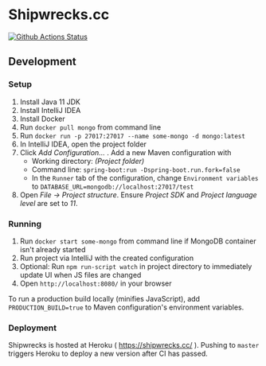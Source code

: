 Shipwrecks.cc
=============
[![Github Actions Status](https://github.com/lauriharpf/shipwrecks/workflows/Java%20CI/badge.svg)](https://github.com/lauriharpf/shipwrecks/actions?query=workflow%3A%22Java+CI%22)

## Development

### Setup

1. Install Java 11 JDK
1. Install IntelliJ IDEA
1. Install Docker
1. Run `docker pull mongo` from command line
1. Run `docker run -p 27017:27017 --name some-mongo -d mongo:latest`
1. In IntelliJ IDEA, open the project folder 
1. Click _Add Configuration..._ . Add a new Maven configuration with
    * Working directory: _(Project folder)_
    * Command line: `spring-boot:run -Dspring-boot.run.fork=false`
    * In the `Runner` tab of the configuration, change `Environment variables` to `DATABASE_URL=mongodb://localhost:27017/test` 
1. Open _File -> Project structure_. Ensure _Project SDK_ and _Project language level_ are set to _11_.

### Running
1. Run `docker start some-mongo` from command line if MongoDB container isn't already started
1. Run project via IntelliJ with the created configuration
1. Optional: Run `npm run-script watch` in project directory to immediately update UI when JS files are changed
1. Open `http://localhost:8080/` in your browser

To run a production build locally (minifies JavaScript), add `PRODUCTION_BUILD=true` to Maven configuration's environment variables.

### Deployment
Shipwrecks is hosted at Heroku ( https://shipwrecks.cc/ ). Pushing to `master` triggers Heroku to deploy a new version after CI has passed.